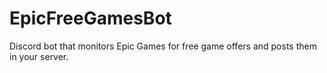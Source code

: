 # EpicFreeGamesBot
Discord bot that monitors Epic Games for free game offers and posts them in your server.
